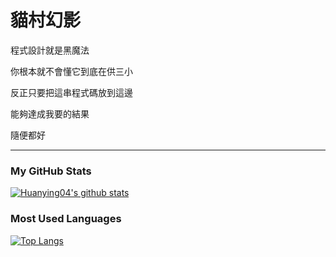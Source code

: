 # 貓村幻影
程式設計就是黑魔法

你根本就不會懂它到底在供三小

反正只要把這串程式碼放到這邊

能夠達成我要的結果

隨便都好

---
### My GitHub Stats
[![Huanying04's github stats](https://github-readme-stats.vercel.app/api?username=Huanying04&show_icons=true)](https://github.com/Huanying04)

### Most Used Languages
[![Top Langs](https://github-readme-stats.vercel.app/api/top-langs/?username=Huanying04&layout=compact)](https://github.com/Huanying04)
